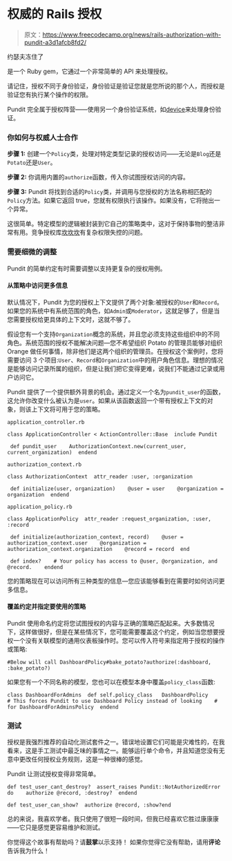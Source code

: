 # 权威的 Rails 授权

> 原文：<https://www.freecodecamp.org/news/rails-authorization-with-pundit-a3d1afcb8fd2/>

约瑟夫冻住了

是一个 Ruby gem，它通过一个非常简单的 API 来处理授权。

请记住，授权不同于身份验证，身份验证是验证您就是您所说的那个人，而授权是验证您有执行某个操作的权限。

Pundit 完全属于授权阵营——使用另一个身份验证系统，如[device](https://github.com/plataformatec/devise)来处理身份验证。

### 你如何与权威人士合作

**步骤 1:** 创建一个`Policy`类，处理对特定类型记录的授权访问——无论是`Blog`还是`Potato`还是`User`。

**步骤 2:** 你调用内置的`authorize`函数，传入你试图授权访问的内容。

**步骤 3:** Pundit 将找到合适的`Policy`类，并调用与您授权的方法名称相匹配的`Policy`方法。如果它返回 true，您就有权限执行该操作。如果没有，它将抛出一个异常。

这很简单。特定模型的逻辑被封装到它自己的策略类中，这对于保持事物的整洁非常有用。竞争授权库[坎坎坎](https://github.com/CanCanCommunity/cancancan)有复杂权限失控的问题。

### 需要细微的调整

Pundit 的简单约定有时需要调整以支持更复杂的授权用例。

#### 从策略中访问更多信息

默认情况下，Pundit 为您的授权上下文提供了两个对象:被授权的`User`和`Record`。如果您的系统中有系统范围的角色，如`Admin`或`Moderator`，这就足够了，但是当您需要授权给更具体的上下文时，这就不够了。

假设您有一个支持`Organization`概念的系统，并且您必须支持这些组织中的不同角色。系统范围的授权不能解决问题—您不希望组织 Potato 的管理员能够对组织 Orange 做任何事情，除非他们是这两个组织的管理员。在授权这个案例时，您将需要访问 3 个项目:`User`、`Record`和`Organization`中的用户角色信息。理想的情况是能够访问记录所属的组织，但是让我们把它变得更难，说我们不能通过记录或用户访问它。

Pundit 提供了一个提供额外背景的机会。通过定义一个名为`pundit_user`的函数，这允许你改变什么被认为是`user`。如果从该函数返回一个带有授权上下文的对象，则该上下文将可用于您的策略。

`application_controller.rb`

```
class ApplicationController < ActionController::Base  include Pundit
```

```
 def pundit_user    AuthorizationContext.new(current_user, current_organization)  endend
```

`authorization_context.rb`

```
class AuthorizationContext  attr_reader :user, :organization
```

```
 def initialize(user, organization)    @user = user    @organization = organization  endend
```

`application_policy.rb`

```
class ApplicationPolicy  attr_reader :request_organization, :user, :record
```

```
 def initialize(authorization_context, record)    @user = authorization_context.user    @organization = authorization_context.organization    @record = record  end
```

```
 def index?    # Your policy has access to @user, @organization, and @record.    endend
```

您的策略现在可以访问所有三种类型的信息—您应该能够看到在需要时如何访问更多信息。

#### 覆盖约定并指定要使用的策略

Pundit 使用命名约定将您试图授权的内容与正确的策略匹配起来。大多数情况下，这样做很好，但是在某些情况下，您可能需要覆盖这个约定，例如当您想要授权一个没有关联模型的通用仪表板操作时。您可以传入符号来指定用于授权的操作或策略:

```
#Below will call DashboardPolicy#bake_potato?authorize(:dashboard, :bake_potato?)
```

如果您有一个不同名称的模型，您也可以在模型本身中覆盖`policy_class`函数:

```
class DashboardForAdmins  def self.policy_class   DashboardPolicy     # This forces Pundit to use Dashboard Policy instead of looking    # for DashboardForAdminsPolicy  endend
```

### 测试

授权是我强烈推荐的自动化测试套件之一。错误地设置它们可能是灾难性的，在我看来，这是手工测试中最乏味的事情之一。能够运行单个命令，并且知道您没有无意中更改任何授权业务规则，这是一种很棒的感觉。

Pundit 让测试授权变得非常简单。

```
def test_user_cant_destroy?  assert_raises Pundit::NotAuthorizedError do    authorize @record, :destroy?  endend
```

```
def test_user_can_show?  authorize @record, :show?end
```

总的来说，我喜欢学者。我只使用了很短一段时间，但我已经喜欢它胜过康康康——它只是感觉更容易维护和测试。

你觉得这个故事有帮助吗？请**鼓掌**以示支持！
如果你觉得它没有帮助，请用**评论**告诉我为什么！
